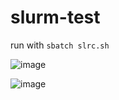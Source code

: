 # slurm-test

run with ```sbatch slrc.sh``` 

![image](https://user-images.githubusercontent.com/108338649/230160342-10780f1c-08c9-4e34-a7a0-13f564e739bd.png)

![image](https://user-images.githubusercontent.com/108338649/230161319-f527eb35-18e3-4302-b40d-7ea0e3558866.png)
